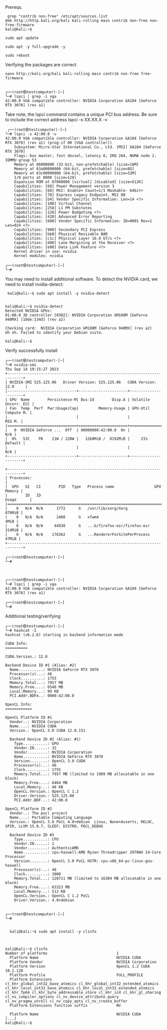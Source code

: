 Prereqs.
  
     grep "contrib non-free" /etc/apt/sources.list
    deb http://http.kali.org/kali kali-rolling main contrib non-free non-free-firmware
    kali@kali:~$
  
    sudo apt update    
  
    sudo apt -y full-upgrade -y
  
    sudo reboot

Verifying the packages are correct
  
    nano http://kali.org/kali kali-rolling main contrib non-free free-firmware
   

    ┌──(root㉿testcomputer)-[~]
    └─# lspci | grep -i vga
    42:00.0 VGA compatible controller: NVIDIA Corporation GA104 [GeForce RTX 3070] (rev a1)

Take note, the lspci command contains a unique PCI bus address. Be sure to include the correct address lspci -s XX.XX.X -v

     ┌──(root㉿testcomputer)-[~]
    └─# lspci -s 42:00.0 -v
    42:00.0 VGA compatible controller: NVIDIA Corporation GA104 [GeForce RTX 3070] (rev a1) (prog-if 00 [VGA controller])
    	Subsystem: Micro-Star International Co., Ltd. [MSI] GA104 [GeForce RTX 3070]
    	Flags: bus master, fast devsel, latency 0, IRQ 284, NUMA node 2, IOMMU group 53
    	Memory at 86000000 (32-bit, non-prefetchable) [size=16M]
    	Memory at 63a00000000 (64-bit, prefetchable) [size=8G]
    	Memory at 63c00000000 (64-bit, prefetchable) [size=32M]
    	I/O ports at 8000 [size=128]
    	Expansion ROM at 87000000 [virtual] [disabled] [size=512K]
    	Capabilities: [60] Power Management version 3
    	Capabilities: [68] MSI: Enable+ Count=1/1 Maskable- 64bit+
    	Capabilities: [78] Express Legacy Endpoint, MSI 00
    	Capabilities: [b4] Vendor Specific Information: Len=14 <?>
    	Capabilities: [100] Virtual Channel
    	Capabilities: [258] L1 PM Substates
    	Capabilities: [128] Power Budgeting <?>
    	Capabilities: [420] Advanced Error Reporting
    	Capabilities: [600] Vendor Specific Information: ID=0001 Rev=1 Len=024 <?>
    	Capabilities: [900] Secondary PCI Express
    	Capabilities: [bb0] Physical Resizable BAR
    	Capabilities: [c1c] Physical Layer 16.0 GT/s <?>
    	Capabilities: [d00] Lane Margining at the Receiver <?>
    	Capabilities: [e00] Data Link Feature <?>
    	Kernel driver in use: nvidia
    	Kernel modules: nvidia
  
    ┌──(root㉿testcomputer)-[~]
    └─# 

You may need to install additional software. To detect the NVIDIA card, we need to install nvidia-detect:
  
     kali@kali:~$ sudo apt install -y nvidia-detect


    kali@kali:~$ nvidia-detect
    Detected NVIDIA GPUs:
    01:00.0 3D controller [0302]: NVIDIA Corporation GM108M [GeForce 940MX] [10de:134d] (rev a2)
    
    Checking card:  NVIDIA Corporation GM108M [GeForce 940MX] (rev a2)
    Uh oh. Failed to identify your Debian suite.
    
    kali@kali:~$        

Verify successfully install

    ┌──(root㉿testcomputer)-[~]
    └─# nvidia-smi
    Thu Sep 14 19:15:27 2023       
    +-----------------------------------------------------------------------------+
    | NVIDIA-SMI 525.125.06   Driver Version: 525.125.06   CUDA Version: 12.0     |
    |-------------------------------+----------------------+----------------------+
    | GPU  Name        Persistence-M| Bus-Id        Disp.A | Volatile Uncorr. ECC |
    | Fan  Temp  Perf  Pwr:Usage/Cap|         Memory-Usage | GPU-Util  Compute M. |
    |                               |                      |               MIG M. |
    |===============================+======================+======================|
    |   0  NVIDIA GeForce ...  Off  | 00000000:42:00.0  On |                  N/A |
    |  0%   53C    P8    21W / 220W |   1268MiB /  8192MiB |     21%      Default |
    |                               |                      |                  N/A |
    +-------------------------------+----------------------+----------------------+
                                                                                   
    +-----------------------------------------------------------------------------+
    | Processes:                                                                  |
    |  GPU   GI   CI        PID   Type   Process name                  GPU Memory |
    |        ID   ID                                                   Usage      |
    |=============================================================================|
    |    0   N/A  N/A      1772      G   /usr/lib/xorg/Xorg                870MiB |
    |    0   N/A  N/A      2408      G   xfwm4                               4MiB |
    |    0   N/A  N/A     44930      G   ...b/firefox-esr/firefox-esr      314MiB |
    |    0   N/A  N/A    176362      G   ...RendererForSitePerProcess       47MiB |
    +-----------------------------------------------------------------------------+
                                                                                              
    ┌──(root㉿testcomputer)-[~]
    └─# 


          
    ┌──(root㉿testcomputer)-[~]
    └─# lspci | grep -i vga
    42:00.0 VGA compatible controller: NVIDIA Corporation GA104 [GeForce RTX 3070] (rev a1)
                                                                                              
    ┌──(root㉿testcomputer)-[~]
    └─# 

Additional testing/verifying

    ┌──(root㉿testcomputer)-[~]
    └─# hashcat -I
    hashcat (v6.2.6) starting in backend information mode
    
    CUDA Info:
    ==========
    
    CUDA.Version.: 12.0
    
    Backend Device ID #1 (Alias: #2)
      Name...........: NVIDIA GeForce RTX 3070
      Processor(s)...: 46
      Clock..........: 1755
      Memory.Total...: 7957 MB
      Memory.Free....: 6540 MB
      Local.Memory...: 99 KB
      PCI.Addr.BDFe..: 0000:42:00.0
    
    OpenCL Info:
    ============
    
    OpenCL Platform ID #1
      Vendor..: NVIDIA Corporation
      Name....: NVIDIA CUDA
      Version.: OpenCL 3.0 CUDA 12.0.151
    
      Backend Device ID #2 (Alias: #1)
        Type...........: GPU
        Vendor.ID......: 32
        Vendor.........: NVIDIA Corporation
        Name...........: NVIDIA GeForce RTX 3070
        Version........: OpenCL 3.0 CUDA
        Processor(s)...: 46
        Clock..........: 1755
        Memory.Total...: 7957 MB (limited to 1989 MB allocatable in one block)
        Memory.Free....: 6464 MB
        Local.Memory...: 48 KB
        OpenCL.Version.: OpenCL C 1.2 
        Driver.Version.: 525.125.06
        PCI.Addr.BDF...: 42:00.0
    
    OpenCL Platform ID #2
      Vendor..: The pocl project
      Name....: Portable Computing Language
      Version.: OpenCL 3.0 PoCL 4.0+debian  Linux, None+Asserts, RELOC, SPIR, LLVM 15.0.7, SLEEF, DISTRO, POCL_DEBUG
    
      Backend Device ID #3
        Type...........: CPU
        Vendor.ID......: 1
        Vendor.........: AuthenticAMD
        Name...........: cpu-haswell-AMD Ryzen Threadripper 2970WX 24-Core Processor
        Version........: OpenCL 3.0 PoCL HSTR: cpu-x86_64-pc-linux-gnu-haswell
        Processor(s)...: 48
        Clock..........: 3000
        Memory.Total...: 126711 MB (limited to 16384 MB allocatable in one block)
        Memory.Free....: 63323 MB
        Local.Memory...: 512 KB
        OpenCL.Version.: OpenCL C 1.2 PoCL
        Driver.Version.: 4.0+debian
    
                                                                                              
    ┌──(root㉿testcomputer)-[~]
    └─# 
  
    
      kali@kali:~$ sudo apt install -y clinfo    



    kali@kali:~$ clinfo
    Number of platforms                               1
      Platform Name                                   NVIDIA CUDA
      Platform Vendor                                 NVIDIA Corporation
      Platform Version                                OpenCL 1.2 CUDA 10.1.120
      Platform Profile                                FULL_PROFILE
      Platform Extensions                             cl_khr_global_int32_base_atomics cl_khr_global_int32_extended_atomics cl_khr_local_int32_base_atomics cl_khr_local_int32_extended_atomics cl_khr_fp64 cl_khr_byte_addressable_store cl_khr_icd cl_khr_gl_sharing cl_nv_compiler_options cl_nv_device_attribute_query cl_nv_pragma_unroll cl_nv_copy_opts cl_nv_create_buffer
      Platform Extensions function suffix             NV
    
      Platform Name                                   NVIDIA CUDA
    [...]
    kali@kali:~$

